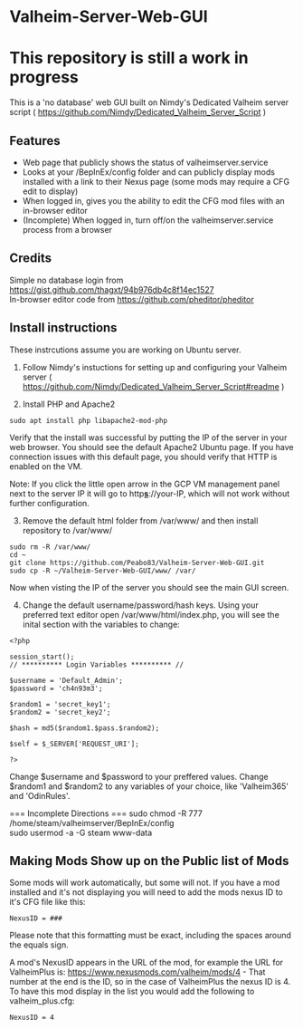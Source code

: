 # Valheim-Server-Web-GUI

# This repository is still a work in progress

This is a 'no database' web GUI built on Nimdy's Dedicated Valheim server script ( https://github.com/Nimdy/Dedicated_Valheim_Server_Script )

## Features

- Web page that publicly shows the status of valheimserver.service
- Looks at your /BepInEx/config folder and can publicly display mods installed with a link to their Nexus page (some mods may require a CFG edit to display)
- When logged in, gives you the ability to edit the CFG mod files with an in-browser editor
- (Incomplete) When logged in, turn off/on the valheimserver.service process from a browser

## Credits

Simple no database login from https://gist.github.com/thagxt/94b976db4c8f14ec1527<br>
In-browser editor code from https://github.com/pheditor/pheditor

## Install instructions
These instrcutions assume you are working on Ubuntu server.

1) Follow Nimdy's instuctions for setting up and configuring your Valheim server ( https://github.com/Nimdy/Dedicated_Valheim_Server_Script#readme )

2) Install PHP and Apache2

```
sudo apt install php libapache2-mod-php
```

Verify that the install was successful by putting the IP of the server in your web browser. You should see the default Apache2 Ubuntu page. If you have connection issues with this default page, you should verify that HTTP is enabled on the VM.

Note: If you click the little open arrow in the GCP VM management panel next to the server IP it will go to http<b><u>s</u></b>://your-IP, which will not work without further configuration.

3) Remove the default html folder from /var/www/ and then install repository to /var/www/

```
sudo rm -R /var/www/
cd ~
git clone https://github.com/Peabo83/Valheim-Server-Web-GUI.git
sudo cp -R ~/Valheim-Server-Web-GUI/www/ /var/
```

Now when visting the IP of the server you should see the main GUI screen.

4) Change the default username/password/hash keys. Using your preferred text editor open /var/www/html/index.php, you will see the inital section with the variables to change:
```
<?php

session_start();
// ********** Login Variables ********** //

$username = 'Default_Admin';
$password = 'ch4n93m3';

$random1 = 'secret_key1';
$random2 = 'secret_key2';

$hash = md5($random1.$pass.$random2); 

$self = $_SERVER['REQUEST_URI'];

?>
```
Change $username and $password to your preffered values. Change $random1 and $random2 to any variables of your choice, like 'Valheim365' and 'OdinRules'.


=== Incomplete Directions ===
sudo chmod -R 777 /home/steam/valheimserver/BepInEx/config<br>
sudo usermod -a -G steam www-data

## Making Mods Show up on the Public list of Mods

Some mods will work automatically, but some will not. If you have a mod installed and it's not displaying you will need to add the mods nexus ID to it's CFG file like this:

```
NexusID = ###
```

Please note that this formatting must be exact, including the spaces around the equals sign.

A mod's NexusID appears in the URL of the mod, for example the URL for ValheimPlus is: https://www.nexusmods.com/valheim/mods/4 - That number at the end is the ID, so in the case of ValheimPlus the nexus ID is 4. To have this mod display in the list you would add the following to valheim_plus.cfg:

```
NexusID = 4
```
